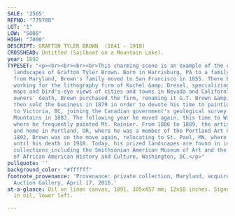 ```yaml
---
SALE: '2565'
REFNO: "779788"
LOT: "1"
LOW: "5000"
HIGH: "7000"
DESCRIPT: GRAFTON TYLER BROWN  (1841 - 1918)
CROSSHEAD: Untitled (Sailboat on a Mountain Lake).
year: 1892
TYPESET: "<p><br><br><br><br>This charming scene is an example of the early Western
  landscapes of Grafton Tyler Brown. Born in Harrisburg, PA to a family of freed slaves
  from Maryland, Brown's family moved to San Francisco in 1855. There Brown began
  working for the lithography firm of Kuchel &amp; Dresel, specializing in drawing
  maps and bird's-eye views of cities and towns in Nevada and California. After the
  owners' death, Brown purchased the firm, renaming it G.T. Brown &amp; Co., but he
  then sold the business in 1879 in order to devote his time to painting. He moved
  to Victoria, BC, joining the Canadian government's geological survey of the Cascade
  Mountains in 1883. The following year he moved again, this time to Washington state,
  where he frequently painted Mt. Rainier. From 1886 to 1889, the artist had a studio
  and home in Portland, OR, where he was a member of the Portland Art Club. But by
  1892, Brown was on the move again, relocating to St. Paul, MN, where he remained
  until his death in 1918. Today, his prized landscapes are found in institutional
  collections including the Smithsonian American Museum of Art and the National Museum
  of African American History and Culture, Washington, DC.</p>"
pullquote: ''
background_color: "#ffffff"
footnote_provenance: 'Provenance: private collection, Maryland, acquired at Clars
  Auction Gallery, April 17, 2016.'
at-a-glance: Oil on linen canvas, 1891. 305x457 mm; 12x18 inches. Signed and dated
  in oil, lower left.

---
```

